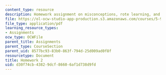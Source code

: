 ```yaml
---
content_type: resource
description: Homework assignment on misconceptions, rote learning, and teaching equations.
file: https://ol-ocw-studio-app-production.s3.amazonaws.com/courses/5-95j-teaching-college-level-science-and-engineering-spring-2009/d30f74cb43829dcf86606af1d738d9fd_MIT5_95js09_hw02.pdf
file_type: application/pdf
learning_resource_types:
- Assignments
ocw_type: OCWFile
parent_title: Assignments
parent_type: CourseSection
parent_uid: 8577bc93-83b0-863f-794d-25d009ad0f8f
resourcetype: Document
title: Homework 2
uid: d30f74cb-4382-9dcf-8660-6af1d738d9fd
---
```

